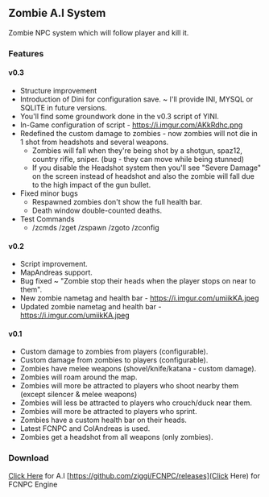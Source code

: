 ## Zombie A.I System
Zombie NPC system which will follow player and kill it.

### Features
#### v0.3
- Structure improvement 
- Introduction of Dini for configuration save. ~ I'll provide INI, MYSQL or SQLITE in future versions.
- You'll find some groundwork done in the v0.3 script of YINI.
- In-Game configuration of script - https://i.imgur.com/AKkRdhc.png
- Redefined the custom damage to zombies - now zombies will not die in 1 shot from headshots and several weapons.
   - Zombies will fall when they're being shot by a shotgun, spaz12, country rifle, sniper. (bug - they can move while being stunned)
   - If you disable the Headshot system then you'll see "Severe Damage" on the screen instead of headshot and also the zombie will fall due to the high impact of the gun bullet.
- Fixed minor bugs
   - Respawned zombies don't show the full health bar.
   - Death window double-counted deaths.
- Test Commands
   - /zcmds /zget /zspawn /zgoto /zconfig

#### v0.2
* Script improvement.
* MapAndreas support.
* Bug fixed ~ "Zombie stop their heads when the player stops on near to them".
* New zombie nametag and health bar - https://i.imgur.com/umiikKA.jpeg
* Updated zombie nametag and health bar - https://i.imgur.com/umiikKA.jpeg

#### v0.1
* Custom damage to zombies from players (configurable).
* Custom damage from zombies to players (configurable).
* Zombies have melee weapons (shovel/knife/katana - custom damage).
* Zombies will roam around the map.
* Zombies will more be attracted to players who shoot nearby them (except silencer & melee weapons)
* Zombies will less be attracted to players who crouch/duck near them.
* Zombies will more be attracted to players who sprint.
* Zombies have a custom health bar on their heads.
* Latest FCNPC and ColAndreas is used.
* Zombies get a headshot from all weapons (only zombies).

### Download
<a href = "https://github.com/siddharthamks/Zombie/releases">Click Here</a> for A.I
[https://github.com/ziggi/FCNPC/releases](Click Here) for FCNPC Engine
